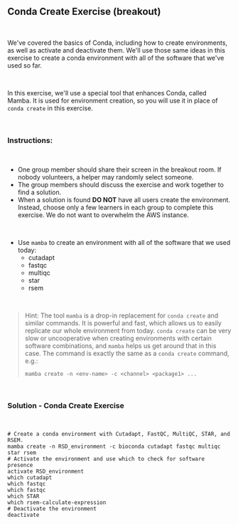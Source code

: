 ## Conda Create Exercise (breakout)

<br>

We've covered the basics of Conda, including how to create environments, as well as activate and deactivate them. We'll use those same ideas in this exercise to create a conda environment with all of the software that we've used so far.

<br>

In this exercise, we'll use a special tool that enhances Conda, called Mamba. It is used for environment creation, so you will use it in place of `conda create` in this exercise.

<br>

### Instructions:

<br>

- One group member should share their screen in the breakout room. If nobody volunteers, a helper may randomly select someone.
- The group members should discuss the exercise and work together to find a solution.
- When a solution is found **DO NOT** have all users create the environment. Instead, choose only a few learners in each group to complete this exercise. We do not want to overwhelm the AWS instance.

<br>

- Use `mamba` to create an environment with all of the software that we used today:
    - cutadapt
    - fastqc
    - multiqc
    - star
    - rsem

<br>

> Hint: The tool `mamba` is a drop-in replacement for `conda create` and similar commands.
> It is powerful and fast, which allows us to easily replicate our whole environment from today.
> `conda create` can be very slow or uncooperative when creating environments with certain
> software combinations, and `mamba` helps us get around that in this case.
> The command is exactly the same as a `conda create` command, e.g.:
>
> ~~~
> mamba create -n <env-name> -c <channel> <package1> ...
> ~~~

<br>

### Solution - Conda Create Exercise

<br>

```
# Create a conda environment with Cutadapt, FastQC, MultiQC, STAR, and RSEM. 
mamba create -n RSD_environment -c bioconda cutadapt fastqc multiqc star rsem
# Activate the environment and use which to check for software presence
activate RSD_environment
which cutadapt
which fastqc
which fastqc
which STAR
which rsem-calculate-expression
# Deactivate the environment
deactivate
```

<br>
